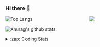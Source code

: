 ### Hi there 👋

<!--
**tao8687/tao8687** is a ✨ _special_ ✨ repository because its `README.md` (this file) appears on your GitHub profile.

Here are some ideas to get you started:

- 🔭 I’m currently working on ...
- 🌱 I’m currently learning ...
- 👯 I’m looking to collaborate on ...
- 🤔 I’m looking for help with ...
- 💬 Ask me about ...
- 📫 How to reach me: ...
- 😄 Pronouns: ...
- ⚡ Fun fact: ...
-->

<img align='right' src="https://media.giphy.com/media/M9gbBd9nbDrOTu1Mqx/giphy.gif" width="240">

  
![Top Langs](https://github-readme-stats.vercel.app/api/top-langs/?username=tao8687&layout=compact&title_color=23238E&text_color=A67D3D)

![Anurag's github stats](https://github-readme-stats.vercel.app/api?username=tao8687&show_icons=true&&text_color=A67D3D&title_color=23238E&show_icons=false&count_private=true&hide=stars)

<details>
  <summary>:zap: Coding Stats</summary>
  <br>
    
<!--START_SECTION:waka-->
![Code Time](http://img.shields.io/badge/Code%20Time-2%2C178%20hrs%2029%20mins-blue)

![Profile Views](http://img.shields.io/badge/Profile%20Views-2-blue)

**🐱 My GitHub Data** 

> 📦 1.5 MB Used in GitHub's Storage 
 > 
> 🏆 301 Contributions in the Year 2025
 > 
> 🚫 Not Opted to Hire
 > 
> 📜 63 Public Repositories 
 > 
> 🔑 24 Private Repositories 
 > 
**I'm an Early 🐤** 

```text
🌞 Morning                1903 commits        ███████████████████████░░   90.02 % 
🌆 Daytime                88 commits          █░░░░░░░░░░░░░░░░░░░░░░░░   04.16 % 
🌃 Evening                119 commits         █░░░░░░░░░░░░░░░░░░░░░░░░   05.63 % 
🌙 Night                  4 commits           ░░░░░░░░░░░░░░░░░░░░░░░░░   00.19 % 
```
📅 **I'm Most Productive on Wednesday** 

```text
Monday                   304 commits         ████░░░░░░░░░░░░░░░░░░░░░   14.38 % 
Tuesday                  289 commits         ███░░░░░░░░░░░░░░░░░░░░░░   13.67 % 
Wednesday                358 commits         ████░░░░░░░░░░░░░░░░░░░░░   16.93 % 
Thursday                 284 commits         ███░░░░░░░░░░░░░░░░░░░░░░   13.43 % 
Friday                   300 commits         ████░░░░░░░░░░░░░░░░░░░░░   14.19 % 
Saturday                 294 commits         ███░░░░░░░░░░░░░░░░░░░░░░   13.91 % 
Sunday                   285 commits         ███░░░░░░░░░░░░░░░░░░░░░░   13.48 % 
```


📊 **This Week I Spent My Time On** 

```text
🕑︎ Time Zone: Asia/Shanghai

💬 Programming Languages: 
C++                      1 hr 14 mins        █████████████████████░░░░   82.22 % 
XML                      6 mins              ██░░░░░░░░░░░░░░░░░░░░░░░   07.63 % 
Prolog                   5 mins              ██░░░░░░░░░░░░░░░░░░░░░░░   06.35 % 
YAML                     3 mins              █░░░░░░░░░░░░░░░░░░░░░░░░   03.73 % 
Other                    0 secs              ░░░░░░░░░░░░░░░░░░░░░░░░░   00.07 % 

🔥 Editors: 
VS Code                  1 hr 30 mins        █████████████████████████   100.00 % 

🐱‍💻 Projects: 
tami_ws                  51 mins             ██████████████░░░░░░░░░░░   56.70 % 
src_new                  29 mins             ████████░░░░░░░░░░░░░░░░░   32.51 % 
src                      9 mins              ███░░░░░░░░░░░░░░░░░░░░░░   10.48 % 
slam_toolbox             0 secs              ░░░░░░░░░░░░░░░░░░░░░░░░░   00.32 % 

💻 Operating System: 
Linux                    1 hr 30 mins        █████████████████████████   100.00 % 
```

**I Mostly Code in C++** 

```text
C++                      10 repos            ████████░░░░░░░░░░░░░░░░░   32.26 % 
Python                   8 repos             ██████░░░░░░░░░░░░░░░░░░░   25.81 % 
JavaScript               2 repos             ██░░░░░░░░░░░░░░░░░░░░░░░   06.45 % 
Batchfile                1 repo              █░░░░░░░░░░░░░░░░░░░░░░░░   03.23 % 
HTML                     1 repo              █░░░░░░░░░░░░░░░░░░░░░░░░   03.23 % 
```



**Timeline**

![Lines of Code chart](https://raw.githubusercontent.com/tao8687/tao8687/master/assets/bar_graph.png)


 Last Updated on 28/10/2025 01:49:48 UTC
<!--END_SECTION:waka-->
</details>
